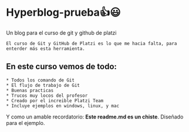 # Hyperblog-prueba👍😃
Un blog para el curso de git y github de platzi

    El curso de Git y GitHub de Platzi es lo que me hacia falta, para enterder más esta herramienta.

## En este curso vemos de todo:

    * Todos los comando de Git
    * El flujo de trabajo de Git
    * Buenas practicas
    * Trucos muy locos del profesor
    * Creado por el increible Platzi Team
    * Incluye ejemplos en windows, linux, y mac
    
Y como un amable recordatorio: **Este readme.md es un chiste**. Diseñado para el ejemplo. 
